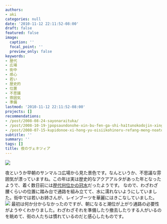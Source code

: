 ```yaml
---
authors:
- aki
categories: null
date: '2010-11-12 22:11:52-08:00'
draft: false
featured: false
image:
  caption: ''
  focal_point: ''
  preview_only: false
keywords:
- 歴代
- 広場
- 街中
- 感心
- 若い
- 歴史的
- 位置
- 不思議
- 雰囲気
- 準備
lastmod: '2010-11-12 22:11:52-08:00'
projects: []
recommendations:
- /post/2008-08-24-sayonaraituka/
- /post/2008-10-19-jpopsaundonohe-xin-bu-fen-ga-shi-ha1tunokodojin-xing-dechu-lai-teita/
- /post/2008-07-15-kupidonoe-xi-hong-yu-oisiikohinoru-refang-meng-noatosaki/
subtitle: ''
summary: ''
tags: []
title: 夜のヴェネツィア
---
```


![](https://lh6.ggpht.com/_fY4jPztBNxw/TN4m-vk9IWI/AAAAAAAAAkM/FBrhsjGXKUY/s400/DSCF6149.JPG)

夜というか早朝のサンマルコ広場から見た景色です。なんというか、不思議な雰囲気が漂っていますね。この年は実は歴史的なアクアアルタがあった年となったようで、着く数日前には[歴代何位かの冠水](http://www.afpbb.com/article/disaster-accidents-crime/disaster/2677858/5080469)だったようです。
なので、わざわざ腰くらいの位置に踏み台で通路を組み立てて、水に濡れないようにしていました。街中では若いお姉さんが、レインブーツを華麗にはきこなしていました。
![](https://lh4.ggpht.com/_fY4jPztBNxw/TN4qOkM3ExI/AAAAAAAAAkU/pJddtSTi1ec/s400/DSCF6024.JPG)
最初は何か分からなかったのですが、朝になると潮位が上がり通路の必要性がようやくわかりました。わざわざそれを準備したり撤去したりする人がいるのを眺めて、街の人たちは慣れているのだと感心したものです。